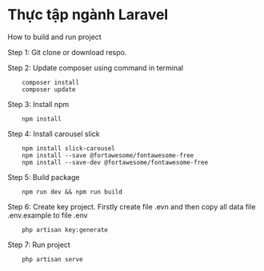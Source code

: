 # Thực tập ngành Laravel

How to build and run project

Step 1: Git clone or download respo.

Step 2: Update composer using command in terminal

        composer install 
        composer update
        
Step 3: Install npm

        npm install

Step 4: Install carousel slick

        npm install slick-carousel
        npm install --save @fortawesome/fontawesome-free
        npm install --save-dev @fortawesome/fontawesome-free
        
Step 5: Build package
        
        npm run dev && npm run build 
        
Step 6: Create key project. Firstly create file .evn and then copy all data file .env.example to file .env
   
        php artisan key:generate
        
Step 7: Run project

        php artisan serve

        
